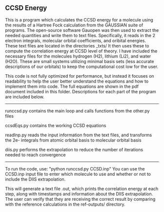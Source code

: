 CCSD Energy
----------------

This is a program which calculates the CCSD energy for a molecule using the results of a 
Hartree Fock calculation from the GAUSSIAN suite of programs.
The open-source software Gauopen was then used to extract the needed quantities and write them to text files.
Specifically, it reads in the 2 electron integrals, molecular orbital coefficients, and oribital energies.
These text files are located in the directories <molecule>_txts/
It then uses these to compute the correlation energy at CCSD level of theory.
I have included the necessary files for the molecules hydrogen (H2), lithium (Li2), and water (H2O).
These are small systems utilizing minimal basis sets (less accurate descriptions of our orbitals) to keep the computational cost low for the user.

This code is not fully optimized for performance, but instead it focuses on readability to help the 
user better understand the equations and how to implement them into code. The full equations are shown in the pdf document included in this folder. Descriptions for each part of the program are included below.
______________________________________________________________________________________________________________________________________________________
runccsd.py contains the main loop and calls functions from the other.py files

ccsdEqs.py contains the working CCSD equations

readInp.py reads the input information from the text files, and transforms the 2e- integrals from atomic orbital basis to molecular orbital basis

diis.py performs the extrapolation to reduce the number of iterations needed to reach convergence
______________________________________________________________________________________________________________________________________________________

To run the code, use:
	"python runccsd.py CCSD.inp"
You can use the CCSD.inp input file to enter which molecule to use and whether or not to include the DIIS extrapolation.

This will generate a text file <molecule>.out, which prints the correlation energy at each step, along with timestamps and information about the DIIS extrapolation.
The user can verify that they are receiving the correct result by comparing with the reference calculations in the ref-outputs/ directory.
 

